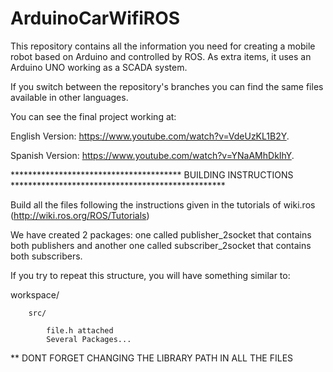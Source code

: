 ArduinoCarWifiROS
=================

This repository contains all the information you need for creating a mobile robot based on Arduino and controlled by ROS. As extra items, it uses an Arduino UNO working as a SCADA system.

If you switch between the repository's branches you can find the same files available in other languages.

You can see the final project working at:

English Version: https://www.youtube.com/watch?v=VdeUzKL1B2Y.

Spanish Version: https://www.youtube.com/watch?v=YNaAMhDkIhY.

*************************************** BUILDING INSTRUCTIONS ************************************************* 

Build all the files following the instructions given in the tutorials of wiki.ros (http://wiki.ros.org/ROS/Tutorials)

We have created 2 packages: one called publisher_2socket that contains both publishers and another one called subscriber_2socket that contains both subscribers.

If you try to repeat this structure, you will have something similar to: 

workspace/

		src/ 
		
			file.h attached 
			Several Packages...

** DONT FORGET CHANGING THE LIBRARY PATH IN ALL THE FILES


